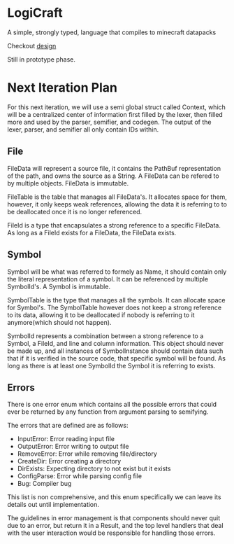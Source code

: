 # LogiCraft
A simple, strongly typed, language that compiles to minecraft datapacks

Checkout [design](design.md)

Still in prototype phase.

# Next Iteration Plan
For this next iteration, we will use a semi global struct called Context, which will
be a centralized center of information first filled by the lexer, then filled more and used by
the parser, semifier, and codegen. The output of the lexer, parser, and semifier all only contain
IDs within.

## File
FileData will represent a source file, it contains the PathBuf representation of the path, and owns the source as a String.
A FileData can be refered to by multiple objects. FileData is immutable.

FileTable is the table that manages all FileData's. It allocates space for them, however, it only
keeps weak references, allowing the data it is referring to to be deallocated once it is no longer referenced.

FileId is a type that encapsulates a strong reference to a specific FileData. As long as a FileId exists for
a FileData, the FileData exists.

## Symbol
Symbol will be what was referred to formely as Name, it should contain only the literal
representation of a symbol. It can be referenced by multiple SymbolId's. A Symbol is immutable.

SymbolTable is the type that manages all the symbols. It can allocate space for Symbol's.
The SymbolTable however does not keep a strong reference to its data, allowing it to be deallocated if nobody is
referring to it anymore(which should not happen).

SymbolId represents a combination between a strong reference to a Symbol, a FileId, and line and column information.
This object should never be made up, and all instances of SymbolInstance should contain data such that if it is
verified in the source code, that specific symbol will be found. As long as there is at least one SymbolId the Symbol it
is referring to exists.

## Errors
There is one error enum which contains all the possible errors that could ever be returned by any
function from argument parsing to semifying.

The errors that are defined are as follows:
- InputError: Error reading input file
- OutputError: Error writing to output file
- RemoveError: Error while removing file/directory
- CreateDir: Error creating a directory
- DirExists: Expecting directory to not exist but it exists
- ConfigParse: Error while parsing config file
- Bug: Compiler bug

This list is non comprehensive, and this enum specifically we can leave its details out until implementation.

The guidelines in error management is that components should never quit due to an error, but return it in a Result, and the top level handlers that deal with the user interaction would be responsible for handling those errors.
